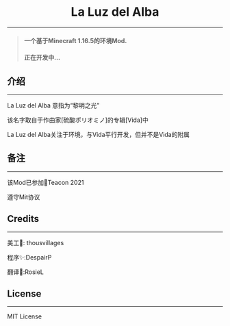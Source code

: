 <img src=""/>
<h1 style="text-align: center">La Luz del Alba</h1>

- - -
> #### 一个基于Minecraft 1.16.5的环境Mod.
> #### 正在开发中...

## **介绍**
- - -
La Luz del Alba 意指为“黎明之光”

该名字取自于作曲家[硫酸ポリオミノ]的专辑[Vida]中

La Luz del Alba关注于环境，与Vida平行开发，但并不是Vida的附属

## **备注**
- - -
该Mod已参加🍵Teacon 2021

遵守Mit协议

## **Credits**
- - -
美工🎨: thousvillages

程序✨:DespairP

翻译🎈:RosieL

## **License**
- - -
MIT License
